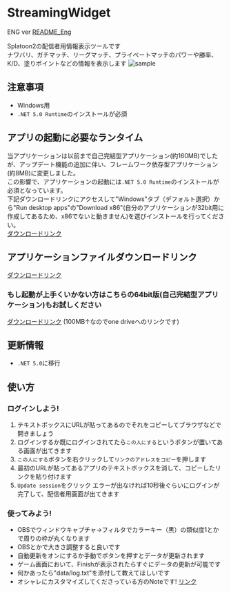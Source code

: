 # StreamingWidget
ENG ver [README_Eng](https://github.com/boomxch/StreamingWidget/blob/master/README_Eng.md)  
  
Splatoon2の配信者用情報表示ツールです  
ナワバリ、ガチマッチ、リーグマッチ、プライベートマッチのパワーや勝率、K/D、塗りポイントなどの情報を表示します
![sample](https://user-images.githubusercontent.com/6965987/97128982-1aa25b80-1781-11eb-91da-8d4135c96968.png)

## 注意事項
- Windows用
- `.NET 5.0 Runtime`のインストールが必須

## アプリの起動に必要なランタイム
当アプリケーションは以前まで自己完結型アプリケーション(約160MB)でしたが、アップデート機能の追加に伴い、フレームワーク依存型アプリケーション(約8MB)に変更しました。  
この影響で、アプリケーションの起動には`.NET 5.0 Runtime`のインストールが必須となっています。  
下記ダウンロードリンクにアクセスして"Windows"タブ（デフォルト選択）から"Run desktop apps"の"Download x86"(自分のアプリケーションが32bit用に作成してあるため、x86でないと動きません)を選びインストールを行ってください。  
[ダウンロードリンク](https://dotnet.microsoft.com/download/dotnet/current/runtime)

## アプリケーションファイルダウンロードリンク
[ダウンロードリンク](https://github.com/boomxch/StreamingWidget/raw/master/Splatoon2StreamingWidget.exe)

### もし起動が上手くいかない方はこちらの64bit版(自己完結型アプリケーション)もお試しください
[ダウンロードリンク](https://1drv.ms/u/s!Am_cMZT26Ppfgctv_ckv94_Ts9heeA) (100MB↑なのでone driveへのリンクです)

## 更新情報
- `.NET 5.0`に移行

## 使い方

### ログインしよう!
1. テキストボックスにURLが貼ってあるのでそれをコピーしてブラウザなどで開きましょう
2. ログインするか既にログインされてたら`この人にする`というボタンが置いてある画面が出てきます
3. `この人にする`ボタンを右クリックして`リンクのアドレスをコピー`を押します
4. 最初のURLが貼ってあるアプリのテキストボックスを消して、コピーしたリンクを貼り付けます
5. `Update session`をクリック エラーが出なければ10秒後ぐらいにログインが完了して、配信者用画面が出てきます

### 使ってみよう!
- OBSでウィンドウキャプチャ→フィルタでカラーキー（黒）の類似度1とかで周りの枠が丸くなります
- OBSとかで大きさ調整すると良いです
- 自動更新をオンにするか手動でボタンを押すとデータが更新されます
- ゲーム画面において、Finishが表示されたらすぐにデータの更新が可能です
- 何かあったら"data/log.txt"を添付して教えてほしいです
- オシャレにカスタマイズしてくださっている方のNoteです! [リンク](https://note.com/splat/n/n04081c71ac49)